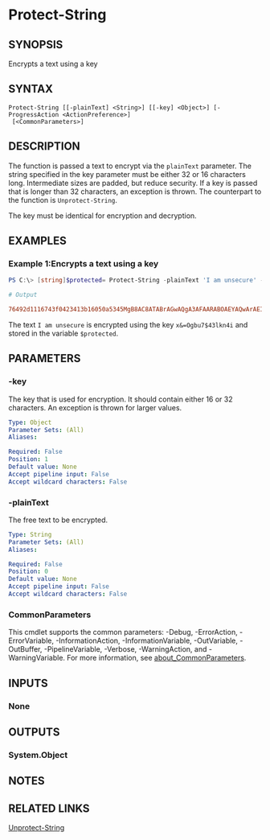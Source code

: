 ﻿---
external help file: EulandaConnect-help.xml
Module Name: EulandaConnect
online version: https://github.com/Eulanda/EulandaConnect/blob/master/docs/Protect-String.md
schema: 2.0.0
lastMod: 2024-03-19T06:27:25
---

# Protect-String

## SYNOPSIS
Encrypts a text using a key

## SYNTAX

```
Protect-String [[-plainText] <String>] [[-key] <Object>] [-ProgressAction <ActionPreference>]
 [<CommonParameters>]
```

## DESCRIPTION
The function is passed a text to encrypt via the `plainText` parameter. The string specified in the key parameter must be either 32 or 16 characters long. Intermediate sizes are padded, but reduce security. If a key is passed that is longer than 32 characters, an exception is thrown. The counterpart to the function is `Unprotect-String`.

The key must be identical for encryption and decryption.

## EXAMPLES

### Example 1:Encrypts a text using a key
```powershell
PS C:\> [string]$protected= Protect-String -plainText 'I am unsecure' -key 'x&=Ogbu7$43lkn4i'
```

```ini
# Output

76492d1116743f0423413b16050a5345MgB8AC8ATABrAGwAQgA3AFAARABOAEYAQwArAEIATABwAGEAagBGAFUAQQBUAHcAPQA9AHwAMAAyADEAZABhAGQAMQA1ADQAZgBiADQAZABiADMAOQA4AGMANQA1ADIANQA4ADIANgAyAGMAYgBmAGUANQBjAGEAMgAxADMAMAA3ADQAZQAyAGMAYQA0ADAAMgBjAGYAZQA3ADMAMgAyADgANQAwADcANwA3ADQANABmADEANgA=
```

The text `I am unsecure` is encrypted using the key `x&=Ogbu7$43lkn4i` and stored in the variable `$protected`.

## PARAMETERS

### -key
The key that is used for encryption. It should contain either 16 or 32 characters. An exception is thrown for larger values.

```yaml
Type: Object
Parameter Sets: (All)
Aliases:

Required: False
Position: 1
Default value: None
Accept pipeline input: False
Accept wildcard characters: False
```

### -plainText
The free text to be encrypted.

```yaml
Type: String
Parameter Sets: (All)
Aliases:

Required: False
Position: 0
Default value: None
Accept pipeline input: False
Accept wildcard characters: False
```


### CommonParameters
This cmdlet supports the common parameters: -Debug, -ErrorAction, -ErrorVariable, -InformationAction, -InformationVariable, -OutVariable, -OutBuffer, -PipelineVariable, -Verbose, -WarningAction, and -WarningVariable. For more information, see [about_CommonParameters](http://go.microsoft.com/fwlink/?LinkID=113216).

## INPUTS

### None

## OUTPUTS

### System.Object
## NOTES

## RELATED LINKS

[Unprotect-String](./functions/Unprotect-String.md)




